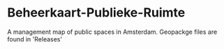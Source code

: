 # Beheerkaart-Publieke-Ruimte #

A management map of public spaces in Amsterdam.
Geopackge files are found in 'Releases'
